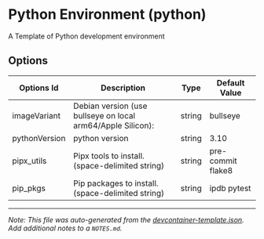 
# Python Environment (python)

A Template of Python development environment

## Options

| Options Id | Description | Type | Default Value |
|-----|-----|-----|-----|
| imageVariant | Debian version (use bullseye on local arm64/Apple Silicon): | string | bullseye |
| pythonVersion | python version | string | 3.10 |
| pipx_utils | Pipx tools to install.(space-delimited string) | string | pre-commit flake8 |
| pip_pkgs | Pip packages to install.(space-delimited string) | string | ipdb pytest |



---

_Note: This file was auto-generated from the [devcontainer-template.json](https://github.com/zydou/devcontainer-templates/blob/main/src/python/devcontainer-template.json).  Add additional notes to a `NOTES.md`._
